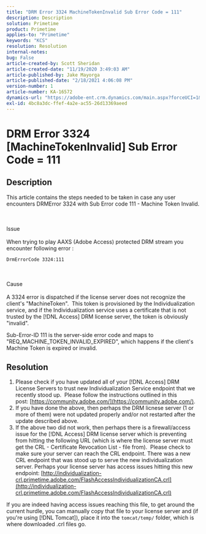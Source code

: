 ```yaml
---
title: "DRM Error 3324 MachineTokenInvalid Sub Error Code = 111"
description: Description
solution: Primetime
product: Primetime
applies-to: "Primetime"
keywords: "KCS"
resolution: Resolution
internal-notes: 
bug: False
article-created-by: Scott Sheridan
article-created-date: "11/19/2020 3:49:03 AM"
article-published-by: Jake Mayorga
article-published-date: "2/18/2021 4:06:08 PM"
version-number: 1
article-number: KA-16572
dynamics-url: "https://adobe-ent.crm.dynamics.com/main.aspx?forceUCI=1&pagetype=entityrecord&etn=knowledgearticle&id=61d1b428-1a2a-eb11-a813-000d3a593813"
exl-id: 4bc8a3dc-ffef-4a2e-ac55-26d13369aeed
---
```

# DRM Error 3324 [MachineTokenInvalid] Sub Error Code = 111

## Description


This article contains the steps needed to be taken in case any user encounters DRMError 3324 with Sub Error code 111 - Machine Token Invalid.


<br><br>Issue<br><br>
When trying to play AAXS (Adobe Access) protected DRM stream you encounter following error :

`DrmErrorCode 3324:111`


<br><br>Cause<br><br>
A 3324 error is dispatched if the license server does not recognize the client's "MachineToken".  This token is provisioned by the Individualization service, and if the Individualization service uses a certificate that is not trusted by the [!DNL Access] DRM license server, the token is obviously "invalid".

Sub-Error-ID 111 is the server-side error code and maps to "REQ_MACHINE_TOKEN_INVALID_EXPIRED", which happens if the client's Machine Token is expired or invalid.






## Resolution


1. Please check if you have updated all of your [!DNL Access] DRM License Servers to trust new Individualization Service endpoint that we recently stood up.  Please follow the instructions outlined in this post: [https://community.adobe.com/](https://community.adobe.com/).
2. If you have done the above, then perhaps the DRM licnese server (1 or more of them) were not updated properly and/or not restarted after the update described above.
3. If the above two did not work, then perhaps there is a firewall/access issue for the [!DNL Access] DRM license server which is preventing from hitting the following URL (which is where the license server must get the CRL - Certificate Revocation List - file from).  Please check to make sure your server can reach the CRL endpoint. There was a new CRL endpoint that was stood up to serve the new individualization server. Perhaps your license server has access issues hitting this new endpoint: [http://individualization-crl.primetime.adobe.com/FlashAccessIndividualizationCA.crl](http://individualization-crl.primetime.adobe.com/FlashAccessIndividualizationCA.crl)


If you are indeed having access issues reaching this file, to get around the current hurdle, you can manually copy that file to your license server and (if you're using [!DNL Tomcat]), place it into the `tomcat/temp/` folder, which is where downloaded .crl files go.
